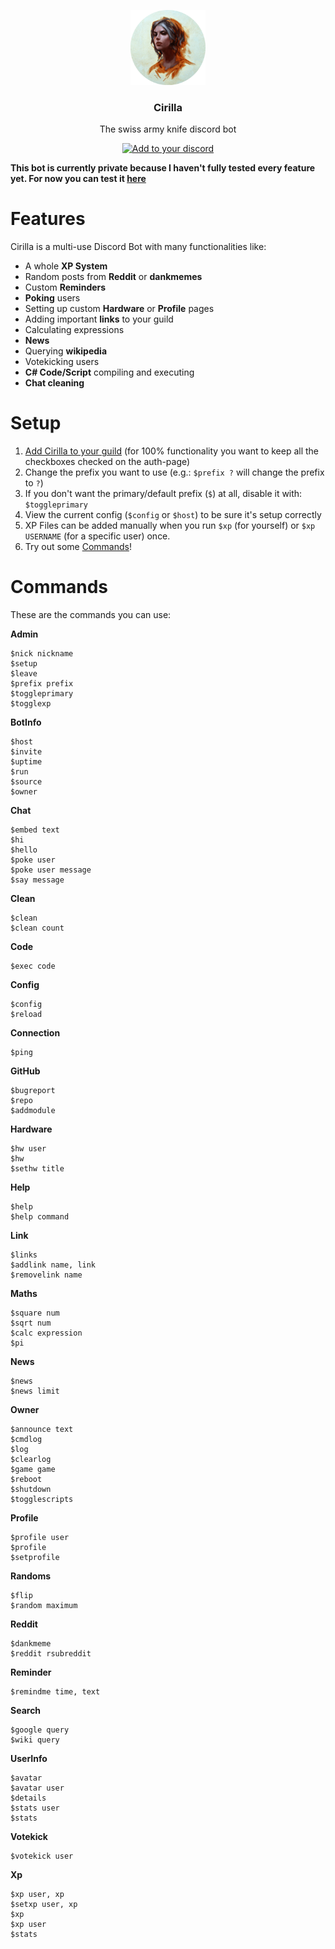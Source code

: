 <p align="center">
  <img src="https://raw.githubusercontent.com/mrousavy/Cirilla/master/Resources/Ciri_round.png" height="120" />
  <h3 align="center">Cirilla</h3>
  <p align="center">The swiss army knife discord bot</p>
  <p align="center">
    <a href="https://discordapp.com/oauth2/authorize?client_id=323123443136593920&scope=bot&permissions=67184707"><img src="https://img.shields.io/badge/Add%20to%20your-Discord-9399ff.svg" alt="Add to your discord"></a>
  </p>
</p>

**This bot is currently private because I haven't fully tested every feature yet. For now you can test it [here](https://discord.gg/ebXZnFX)**

# Features
Cirilla is a multi-use Discord Bot with many functionalities like:
* A whole **XP System**
* Random posts from **Reddit** or **dankmemes**
* Custom **Reminders**
* **Poking** users
* Setting up custom **Hardware** or **Profile** pages
* Adding important **links** to your guild
* Calculating expressions
* **News**
* Querying **wikipedia**
* Votekicking users
* **C# Code/Script** compiling and executing
* **Chat cleaning**

# Setup
1. [Add Cirilla to your guild](https://discordapp.com/oauth2/authorize?client_id=323123443136593920&scope=bot&permissions=67184707) (for 100% functionality you want to keep all the checkboxes checked on the auth-page)
2. Change the prefix you want to use (e.g.: `$prefix ?` will change the prefix to `?`)
3. If you don't want the primary/default prefix (`$`) at all, disable it with: `$toggleprimary`
4. View the current config (`$config` or `$host`) to be sure it's setup correctly
5. XP Files can be added manually when you run `$xp` (for yourself) or `$xp USERNAME` (for a specific user) once.
6. Try out some [Commands](#Commands)!

# Commands
These are the commands you can use:

**Admin**
```
$nick nickname
$setup 
$leave 
$prefix prefix
$toggleprimary
$togglexp
```
**BotInfo**
```
$host 
$invite 
$uptime 
$run 
$source
$owner
```
**Chat**
```
$embed text
$hi 
$hello
$poke user
$poke user message
$say message
```
**Clean**
```
$clean 
$clean count
```
**Code**
```
$exec code
```
**Config**
```
$config 
$reload
```
**Connection**
```
$ping
```
**GitHub**
```
$bugreport 
$repo 
$addmodule
```
**Hardware**
```
$hw user
$hw 
$sethw title
```
**Help**
```
$help 
$help command
```
**Link**
```
$links 
$addlink name, link
$removelink name
```
**Maths**
```
$square num
$sqrt num
$calc expression
$pi
```
**News**
```
$news 
$news limit
```
**Owner**
```
$announce text
$cmdlog
$log 
$clearlog 
$game game
$reboot 
$shutdown
$togglescripts
```
**Profile**
```
$profile user
$profile 
$setprofile
```
**Randoms**
```
$flip 
$random maximum
```
**Reddit**
```
$dankmeme 
$reddit rsubreddit
```
**Reminder**
```
$remindme time, text
```
**Search**
```
$google query
$wiki query
```
**UserInfo**
```
$avatar
$avatar user
$details
$stats user
$stats
```
**Votekick**
```
$votekick user
```
**Xp**
```
$xp user, xp
$setxp user, xp
$xp 
$xp user
$stats
```
